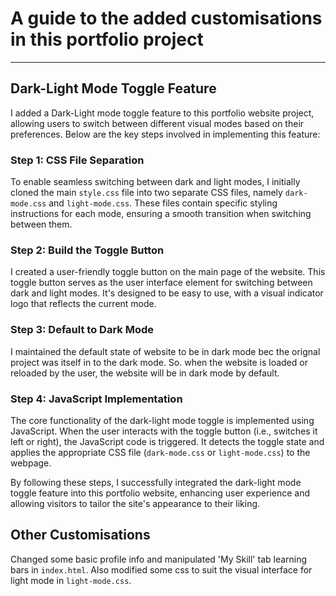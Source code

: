 # A guide to the added customisations in this portfolio project

---

## Dark-Light Mode Toggle Feature

I added a Dark-Light mode toggle feature to this portfolio website project, allowing users to switch between different visual modes based on their preferences. Below are the key steps involved in implementing this feature:

### Step 1: CSS File Separation
To enable seamless switching between dark and light modes, I initially cloned the main `style.css` file into two separate CSS files, namely `dark-mode.css` and `light-mode.css`. These files contain specific styling instructions for each mode, ensuring a smooth transition when switching between them.

### Step 2: Build the Toggle Button
I created a user-friendly toggle button on the main page of the website. This toggle button serves as the user interface element for switching between dark and light modes. It's designed to be easy to use, with a visual indicator logo that reflects the current mode.

### Step 3: Default to Dark Mode
I maintained the default state of website to be in dark mode bec the orignal project was itself in to the dark mode. So. when the website is loaded or reloaded by the user, the website will be in dark mode by default.

### Step 4: JavaScript Implementation
The core functionality of the dark-light mode toggle is implemented using JavaScript. When the user interacts with the toggle button (i.e., switches it left or right), the JavaScript code is triggered. It detects the toggle state and applies the appropriate CSS file (`dark-mode.css` or `light-mode.css`) to the webpage. 

By following these steps, I successfully integrated the dark-light mode toggle feature into this portfolio website, enhancing user experience and allowing visitors to tailor the site's appearance to their liking.

## Other Customisations

Changed some basic profile info and manipulated 'My Skill' tab learning bars in `index.html`. Also modified some css to suit the visual interface for light mode in `light-mode.css`.
